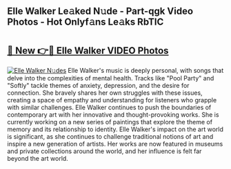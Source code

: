 ## Elle Walker Le𝚊ked N𝚞de - Part-qgk Video Photos - Hot Onlyf𝚊ns Le𝚊ks RbTIC

# <h2><a href="http://ab55879.deff.icu/?id=Elle+Walker">🔗 New 👉🔴 Elle Walker VIDEO Photos</a></h2>

[![Elle Walker N𝚞des](https://i.imgur.com/rIISA9y.gif)](http://ab55879.deff.icu/?id=Elle+Walker)
Elle Walker's music is deeply personal, with songs that delve into the complexities of mental health. Tracks like "Pool Party" and "Softly" tackle themes of anxiety, depression, and the desire for connection. She bravely shares her own struggles with these issues, creating a space of empathy and understanding for listeners who grapple with similar challenges. Elle Walker continues to push the boundaries of contemporary art with her innovative and thought-provoking works. She is currently working on a new series of paintings that explore the theme of memory and its relationship to identity. Elle Walker's impact on the art world is significant, as she continues to challenge traditional notions of art and inspire a new generation of artists. Her works are now featured in museums and private collections around the world, and her influence is felt far beyond the art world.
